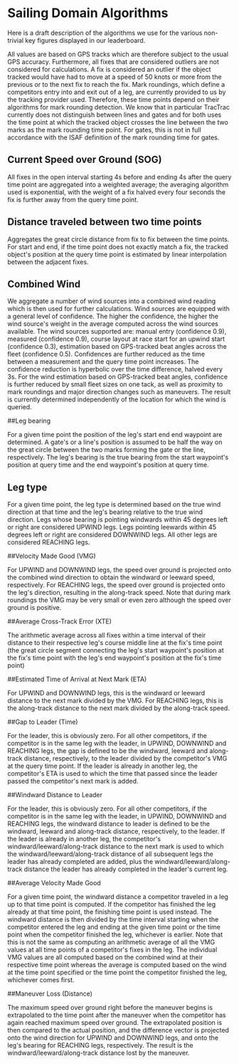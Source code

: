 # Sailing Domain Algorithms

Here is a draft description of the algorithms we use for the various non-trivial key figures displayed in our leaderboard.

All values are based on GPS tracks which are therefore subject to the usual GPS accuracy. Furthermore, all fixes that are considered outliers are not considered for calculations. A fix is considered an outlier if the object tracked would have had to move at a speed of 50 knots or more from the previous or to the next fix to reach the fix. Mark roundings, which define a competitors entry into and exit out of a leg, are currently provided to us by the tracking provider used. Therefore, these time points depend on their algorithms for mark rounding detection. We know that in particular TracTrac currently does not distinguish between lines and gates and for both uses the time point at which the tracked object crosses the line between the two marks as the mark rounding time point. For gates, this is not in full accordance with the ISAF definition of the mark rounding time for gates.

##  Current Speed over Ground (SOG)

All fixes in the open interval starting 4s before and ending 4s after the query time point are aggregated into a weighted average; the averaging algorithm used is exponential, with the weight of a fix halved every four seconds the fix is further away from the query time point.

## Distance traveled between two time points

Aggregates the great circle distance from fix to fix between the time points. For start and end, if the time point does not exactly match a fix, the tracked object's position at the query time point is estimated by linear interpolation between the adjacent fixes.

## Combined Wind

We aggregate a number of wind sources into a combined wind reading which is then used for further calculations. Wind sources are equipped with a general level of confidence. The higher the confidence, the higher the wind source's weight in the average computed across the wind sources available. The wind sources supported are: manual entry (confidence 0.9), measured (confidence 0.9), course layout at race start for an upwind start (confidence 0.3), estimation based on GPS-tracked beat angles across the fleet (confidence 0.5). Confidences are further reduced as the time between a measurement and the query time point increases. The confidence reduction is hyperbolic over the time difference, halved every 3s. For the wind estimation based on GPS-tracked beat angles, confidence is further reduced by small fleet sizes on one tack, as well as proximity to mark roundings and major direction changes such as maneuvers. The result is currently determined independently of the location for which the wind is queried.

##Leg bearing

For a given time point the position of the leg's start end end waypoint are determined. A gate's or a line's position is assumed to be half the way on the great circle between the two marks forming the gate or the line, respectively. The leg's bearing is the true bearing from the start waypoint's position at query time and the end waypoint's position at query time.

## Leg type

For a given time point, the leg type is determined based on the true wind direction at that time and the leg's bearing relative to the true wind direction. Legs whose bearing is pointing windwards within 45 degrees left or right are considered UPWIND legs. Legs pointing leewards within 45 degrees left or right are considered DOWNWIND legs. All other legs are considered REACHING legs.

##Velocity Made Good (VMG)

For UPWIND and DOWNWIND legs, the speed over ground is projected onto the combined wind direction to obtain the windward or leeward speed, respectively. For REACHING legs, the speed over ground is projected onto the leg's direction, resulting in the along-track speed. Note that during mark roundings the VMG may be very small or even zero although the speed over ground is positive.

##Average Cross-Track Error (XTE)

The arithmetic average across all fixes within a time interval of their distance to their respective leg's course middle line at the fix's time point (the great circle segment connecting the leg's start waypoint's position at the fix's time point with the leg's end waypoint's position at the fix's time point)

##Estimated Time of Arrival at Next Mark (ETA)

For UPWIND and DOWNWIND legs, this is the windward or leeward distance to the next mark divided by the VMG. For REACHING legs, this is the along-track distance to the next mark divided by the along-track speed.

##Gap to Leader (Time)

For the leader, this is obviously zero. For all other competitors, if the competitor is in the same leg with the leader, in UPWIND, DOWNWIND and REACHING legs, the gap is defined to be the windward, leeward and along-track distance, respectively, to the leader divided by the competitor's VMG at the query time point. If the leader is already in another leg, the competitor's ETA is used to which the time that passed since the leader passed the competitor's next mark is added.

##Windward Distance to Leader

For the leader, this is obviously zero. For all other competitors, if the competitor is in the same leg with the leader, in UPWIND, DOWNWIND and REACHING legs, the windward distance to leader is defined to be the windward, leeward and along-track distance, respectively, to the leader. If the leader is already in another leg, the competitor's windward/leeward/along-track distance to the next mark is used to which the windward/leeward/along-track distance of all subsequent legs the leader has already completed are added, plus the windward/leeward/along-track distance the leader has already completed in the leader's current leg.

##Average Velocity Made Good

For a given time point, the windward distance a competitor traveled in a leg up to that time point is computed. If the competitor has finished the leg already at that time point, the finishing time point is used instead. The windward distance is then divided by the time interval starting when the competitor entered the leg and ending at the given time point or the time point when the competitor finished the leg, whichever is earlier. Note that this is not the same as computing an arithmetic average of all the VMG values at all time points of a competitor's fixes in the leg. The individual VMG values are all computed based on the combined wind at their respective time point whereas the average is computed based on the wind at the time point specified or the time point the competitor finished the leg, whichever comes first. 

##Maneuver Loss (Distance)

The maximum speed over ground right before the maneuver begins is extrapolated to the time point after the maneuver when the competitor has again reached maximum speed over ground. The extrapolated position is then compared to the actual position, and the difference vector is projected onto the wind direction for UPWIND and DOWNWIND legs, and onto the leg's bearing for REACHING legs, respectively. The result is the windward/leeward/along-track distance lost by the maneuver.
